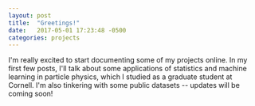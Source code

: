 ```yaml
---
layout: post
title:  "Greetings!"
date:   2017-05-01 17:23:48 -0500
categories: projects
---
```


I'm really excited to start documenting some of my projects online.  In my first few posts, I'll talk about some applications of statistics and machine learning in particle physics, which I studied as a graduate student at Cornell.  I'm also tinkering with some public datasets -- updates will be coming soon!
